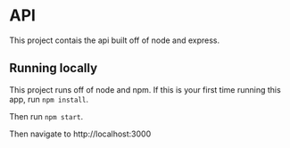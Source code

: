 # API

This project contais the api built off of node and express.

## Running locally

This project runs off of node and npm. If this is your first time running this app, run `npm install`.

Then run `npm start`.

Then navigate to http://localhost:3000
